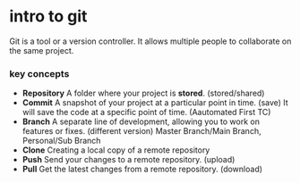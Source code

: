 # intro to git
Git is a tool or a version controller. It allows multiple people to collaborate on the same project.

### key concepts
- **Repository** A folder where your project is **stored**. (stored/shared)
- **Commit** A snapshot of your project at a particular point in time. (save) It will save the code at a specific point of time. (Aautomated First TC)
- **Branch** A separate line of development, allowing you to work on features or fixes. (different version) Master Branch/Main Branch, Personal/Sub Branch
- **Clone** Creating a local copy of a remote repository
- **Push** Send your changes to a remote repository. (upload)
- **Pull** Get the latest changes from a remote repository. (download)